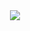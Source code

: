 <div id="header" align="center">
  <img src="https://user-images.githubusercontent.com/114376422/206956010-616bf08d-7d2b-4a33-b2cd-8611ec3c1f37.png"/>
</div>
